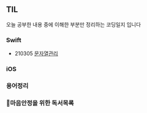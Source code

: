 ## TIL
오늘 공부한 내용 중에 이해한 부분만 정리하는 코딩일지 입니다<br>

### Swift
  * 210305 [문자열관리](https://github.com/soleJin/TIL/blob/main/Swift/Struct_Enum.md)

### iOS

### 용어정리

### 🐥마음안정을 위한 독서목록

